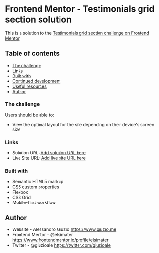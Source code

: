 # Frontend Mentor - Testimonials grid section solution

This is a solution to the [Testimonials grid section challenge on Frontend Mentor](https://www.frontendmentor.io/challenges/testimonials-grid-section-Nnw6J7Un7).

## Table of contents

- [The challenge](#the-challenge)
- [Links](#links)
- [Built with](#built-with)
- [Continued development](#continued-development)
- [Useful resources](#useful-resources)
- [Author](#author)

### The challenge

Users should be able to:

- View the optimal layout for the site depending on their device's screen size

### Links

- Solution URL: [Add solution URL here](https://your-solution-url.com)
- Live Site URL: [Add live site URL here](https://your-live-site-url.com)

### Built with

- Semantic HTML5 markup
- CSS custom properties
- Flexbox
- CSS Grid
- Mobile-first workflow

## Author

- Website - Alessandro Giuzio https://www.giuzio.me
- Frontend Mentor - @elsimater https://www.frontendmentor.io/profile/elsimater
- Twitter - @giuzioale https://twitter.com/giuzioale
